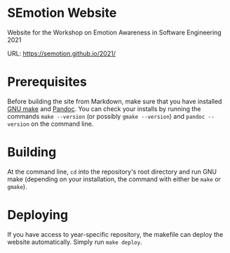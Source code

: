 # SEmotion Website

Website for the Workshop on Emotion Awareness in Software Engineering 2021

URL: https://semotion.github.io/2021/

# Prerequisites

Before building the site from Markdown, make sure that you have installed
[GNU make](https://www.gnu.org/software/make/) and
[Pandoc](http://pandoc.org/installing.html).  You can check your installs by
running the commands `make --version` (or possibly `gmake --version`) and
`pandoc --version` on the command line.

# Building

At the command line, `cd` into the repository's root directory and run GNU make
(depending on your installation, the command with either be `make` or `gmake`).

# Deploying

If you have access to year-specific repository, the makefile can deploy the
website automatically.  Simply run `make deploy`.
